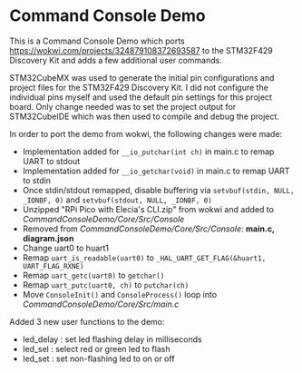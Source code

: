 # Command Console Demo

This is a Command Console Demo which ports https://wokwi.com/projects/324879108372693587 to the STM32F429 Discovery Kit and adds a few additional user commands.

STM32CubeMX was used to generate the initial pin configurations and project files for the STM32F429 Discovery Kit.  I did not configure the individual pins myself and used the default pin settings for this project board. Only change needed was to set the project output for STM32CubeIDE which was then used to compile and debug the project.

In order to port the demo from wokwi, the following changes were made:
- Implementation added for `__io_putchar(int ch)` in main.c to remap UART to stdout
- Implementation added for `__io_getchar(void)` in main.c to remap UART to stdin
- Once stdin/stdout remapped, disable buffering via  `setvbuf(stdin, NULL, _IONBF, 0)` and `setvbuf(stdout, NULL, _IONBF, 0)`
- Unzipped "RPi Pico with Elecia's CLI.zip" from wokwi and added to *CommandConsoleDemo/Core/Src/Console*
- Removed from *CommandConsoleDemo/Core/Src/Console*: **main.c, diagram.json**
- Change uart0 to huart1
- Remap `uart_is_readable(uart0)` to `_HAL_UART_GET_FLAG(&huart1, UART_FLAG_RXNE)`
- Remap `uart_getc(uart0)` to `getchar()`
- Remap `uart_putc(uart0, ch)` to `putchar(ch)`
- Move `ConsoleInit()` and `ConsoleProcess()` loop into *CommandConsoleDemo/Core/Src/main.c*

Added 3 new user functions to the demo:
- led_delay : set led flashing delay in milliseconds
- led_sel : select red or green led to flash
- led_set : set non-flashing led to on or off